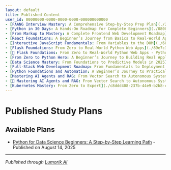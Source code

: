 ```yaml
---
layout: default
title: Published Content
user_id: 00000000-0000-0000-0000-000000000000
- [FAANG Interview Mastery: A Comprehensive Step-by-Step Prep Plan](./24b17389-5c20-4034-b1ed-79cbe527342b/) - Published on August 14, 2025
- [Python in 30 Days: A Hands-On Roadmap for Complete Beginners](./0808324d-ab54-408f-89c2-022e62c968ef/) - Published on August 15, 2025
- [From Markup to Mastery: A Complete Frontend Web Development Roadmap](./ecae0681-e3a6-4fe2-b46c-84785cc58fae/) - Published on August 15, 2025
- [React Foundations: A Beginner’s Journey from Basics to Real-World Apps](./3ba9cf90-1042-4903-97be-2a092e0c9574/) - Published on August 15, 2025
- [Interactive JavaScript Fundamentals: From Variables to the DOM](./6871710d-83f5-4796-97e5-f75ea97734c3/) - Published on August 15, 2025
- [Flask Foundations: From Zero to Real-World Python Web Apps](./89e7c3aa-2c50-48ec-9ebc-e873a67a5a25/) - Published on August 15, 2025
- [📖 Flask Foundations: From Zero to Real-World Python Web Apps - Python syntax and control flow](./2b95e07c-dc78-418c-8f77-b47b15934f3a/) - Textbook published on August 15, 2025
- [From Zero to Python Hero: A Beginner’s Journey to Building Real Applications](./6301ce34-758e-494d-8900-18f8b3fd1a03/) - Published on August 15, 2025
- [Data Science Mastery: From Foundations to Predictive Models in 2025](./84a77050-67b9-4705-a5d4-1300ce9d6d82/) - Published on August 15, 2025
- [Full-Stack Web Development Roadmap: From Fundamentals to Deployment (2025)](./47640791-7ce5-4cab-9dfc-974ac86f7958/) - Published on August 15, 2025
- [Python Foundations and Automation: A Beginner’s Journey to Practical Programming in 2025](./4bc98c9e-263f-41da-bbcb-c02e5a3b1996/) - Published on August 15, 2025
- [Mastering AI Agents and RAG: From Vector Search to Autonomous Systems](./682caf7f-6710-4390-8ca2-50d69da7bfb1/) - Published on August 15, 2025
- [📖 Mastering AI Agents and RAG: From Vector Search to Autonomous Systems - Overview of transformer architecture and model capabilities](./0b99779c-af99-49ba-8aca-a4e5b49d1e63/) - Textbook published on August 15, 2025
- [Kubernetes Mastery: From Zero to Expert](./c8ddd408-237b-44e9-b2b8-c71bc11217c3/) - Published on August 16, 2025
---
```


# Published Study Plans

## Available Plans

- [Python for Data Science Beginners: A Step-by-Step Learning Path](./d49340c2-1351-48ae-84de-6195b65fcc31/) - Published on August 14, 2025

---

*Published through [Lumorik AI](https://lumorik.ai)*
